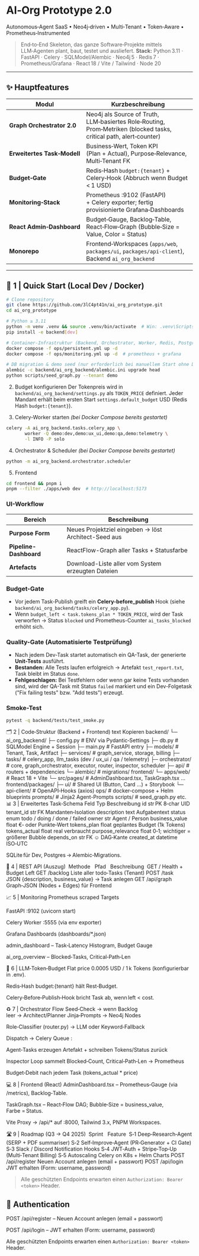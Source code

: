 # AI‑Org Prototype **2.0**
Autonomous‑Agent SaaS • Neo4j‑driven • Multi‑Tenant • Token‑Aware • Prometheus‑Instrumented

> End‑to‑End Skeleton, das ganze Software‑Projekte mittels LLM‑Agenten plant, baut, testet und ausliefert.
> **Stack:** Python 3.11 · FastAPI · Celery · SQLModel/Alembic · Neo4j 5 · Redis 7 · Prometheus/Grafana · React 18 / Vite / Tailwind · Node 20

---

## ✨ Hauptfeatures

| Modul | Kurzbeschreibung |
|-------|------------------|
|**Graph Orchestrator 2.0** | Neo4j als Source of Truth, LLM‑basiertes Role‑Routing, Prom‑Metriken (blocked tasks, critical path, alert‑counter) |
|**Erweitertes Task‑Modell** | Business‑Wert, Token KPI (Plan + Actual), Purpose‑Relevance, Multi‑Tenant FK |
|**Budget‑Gate** | Redis‑Hash `budget:{tenant}` + Celery‑Hook (Abbruch wenn Budget < 1 USD) |
|**Monitoring‑Stack** | Prometheus :9102 (FastAPI) + Celery exporter; fertig provisionierte Grafana‑Dashboards |
|**React Admin‑Dashboard** | Budget‑Gauge, Backlog‑Table, React‑Flow‑Graph (Bubble‑Size = Value, Color = Status) |
|**Monorepo** | Frontend‑Workspaces (`apps/web`, `packages/ui`, `packages/api-client`), Backend `ai_org_backend` |

---

## 🚀 1 | Quick Start (Local Dev / Docker)


```bash
# Clone repository
git clone https://github.com/3lC4pt41n/ai_org_prototype.git
cd ai_org_prototype

# Python ≥ 3.11
python -m venv .venv && source .venv/bin/activate  # Win: .venv\Scripts\activate
pip install -e backend[dev]

# Container-Infrastruktur (Backend, Orchestrator, Worker, Redis, Postgres, Neo4j)
docker compose -f ops/persistent.yml up -d
docker compose -f ops/monitoring.yml up -d  # prometheus + grafana

# DB migration & demo seed (nur erforderlich bei manuellem Start ohne Docker)
alembic -c backend/ai_org_backend/alembic.ini upgrade head
python scripts/seed_graph.py --tenant demo
```

2. Budget konfigurieren
Der Tokenpreis wird in `backend/ai_org_backend/settings.py` als `TOKEN_PRICE` definiert. Jeder
Mandant erhält beim ersten Start `settings.default_budget` USD (Redis Hash `budget:{tenant}`).

3. Celery-Worker starten *(bei Docker Compose bereits gestartet)*
```bash
celery -A ai_org_backend.tasks.celery_app \
       worker -Q demo:dev,demo:ux_ui,demo:qa,demo:telemetry \
       -l INFO -P solo
```

4. Orchestrator & Scheduler *(bei Docker Compose bereits gestartet)*
```bash
python -m ai_org_backend.orchestrator.scheduler
```

5. Frontend
```bash
cd frontend && pnpm i
pnpm --filter ./apps/web dev  # http://localhost:5173
```

### UI-Workflow
| Bereich | Beschreibung |
|---------|--------------|
| **Purpose Form** | Neues Projektziel eingeben → löst Architect-Seed aus |
| **Pipeline-Dashboard** | ReactFlow-Graph aller Tasks + Statusfarbe |
| **Artefacts** | Download-Liste aller vom System erzeugten Dateien |

### Budget-Gate
* Vor jedem Task-Publish greift ein **Celery-before_publish** Hook (siehe `backend/ai_org_backend/tasks/celery_app.py`).
* Wenn `budget_left < task.tokens_plan * TOKEN_PRICE`, wird der Task verworfen → Status `blocked` und Prometheus-Counter `ai_tasks_blocked` erhöht sich.

### Quality-Gate (Automatisierte Testprüfung)
* Nach jedem Dev-Task startet automatisch ein QA-Task, der generierte **Unit-Tests** ausführt.
* **Bestanden:** Alle Tests laufen erfolgreich → Artefakt `test_report.txt`, Task bleibt im Status `done`.
* **Fehlgeschlagen:** Bei Testfehlern oder wenn gar keine Tests vorhanden sind, wird der QA-Task mit Status `failed` markiert und ein Dev-Folgetask ("Fix failing tests" bzw. "Add tests") erzeugt.

### Smoke-Test
```bash
pytest -q backend/tests/test_smoke.py
```
🗂 2 | Code‑Struktur (Backend + Frontend)
text
Kopieren
backend/
└─ ai_org_backend/
   ├─ config.py         # ENV via Pydantic‑Settings
   ├─ db.py             # SQLModel Engine + Session
   ├─ main.py           # FastAPI entry
   ├─ models/           # Tenant, Task, Artifact
   ├─ services/         # graph_service, storage, billing
   ├─ tasks/            # celery_app, llm_tasks (dev / ux_ui / qa / telemetry)
   ├─ orchestrator/     # core, graph_orchestrator, executor, router, inspector, scheduler
   ├─ api/              # routers + dependencies
   └─ alembic/          # migrations/
frontend/
└─ apps/web/            # React 18 + Vite
   └─ src/pages/        # AdminDashboard.tsx, TaskGraph.tsx …
frontend/packages/
   ├─ ui/               # Shared UI (Button, Card …) + Storybook
   └─ api-client/       # OpenAPI‑Hooks (axios)
ops/                    # docker‑compose + Helm blueprints
prompts/                # Jinja2 Agent-Prompts
scripts/                # seed_graph.py etc.
📊 3 | Erweitertes Task‑Schema
Feld	Typ	Beschreibung
id	str PK	8‑char UID
tenant_id	str FK	Mandanten‑Isolation
description	text	Aufgaben­text
status	enum	todo / doing / done / failed
owner	str	Agent / Person
business_value	float	€‑ oder Punkte‑Wert
tokens_plan	float	geplantes Budget (1k Tokens)
tokens_actual	float	real verbraucht
purpose_relevance	float	0‑1; wichtiger = größerer Bubble
depends_on	str FK	☺ DAG‑Kante
created_at	datetime	ISO‑UTC

SQLite für Dev, Postgres → Alembic‑Migrations.

🔌 4 | REST API (Auszug)
 Methode 	 Pfad 	 Beschreibung 
GET	/	Health + Budget Left
GET	/backlog	Liste aller todo‑Tasks (Tenant)
POST	/task	JSON {description, business_value} → Task anlegen
GET	/api/graph	Graph‑JSON (Nodes + Edges) für Frontend

📈 5 | Monitoring
Prometheus scraped Targets

FastAPI :9102 (uvicorn start)

Celery Worker :5555 (via env exporter)

Grafana Dashboards (dashboards/*.json)

admin_dashboard – Task‑Latency Histogram, Budget Gauge

ai_org_overview – Blocked‑Tasks, Critical‑Path‑Len

🧮 6 | LLM‑Token‑Budget
Flat price 0.0005 USD / 1 k Tokens (konfigurierbar in .env).

Redis‑Hash budget:{tenant} hält Rest‑Budget.

Celery‑Before‑Publish‑Hook bricht Task ab, wenn left < cost.

♻️ 7 | Orchestrator Flow
Seed‑Check → wenn Backlog leer → Architect/Planner Jinja‑Prompts → Neo4j Nodes

Role‑Classifier (router.py) → LLM oder Keyword‑Fallback

Dispatch → Celery Queue <tenant>:<role>

Agent‑Tasks erzeugen Artefakt + schreiben Tokens/Status zurück

Inspector Loop sammelt Blocked‑Count, Critical‑Path‑Len → Prometheus

Budget‑Debit nach jedem Task (tokens_actual * price)

💻 8 | Frontend (React)
AdminDashboard.tsx – Prometheus‑Gauge (via /metrics), Backlog‑Table.

TaskGraph.tsx – React‑Flow DAG; Bubble‑Size = business_value, Farbe = Status.

Vite Proxy → /api/* auf :8000, Tailwind 3.x, PNPM Workspaces.

🛣 9 | Roadmap (Q3 → Q4 2025)
 Sprint 	 Feature 
S‑1	Deep‑Research‑Agent (SERP + PDF summariser)
S‑2	Self‑Improve‑Agent (PR‑Generator + CI Gate)
S‑3	Slack / Discord Notification Hooks
S‑4	JWT‑Auth + Stripe‑Top‑Up (Multi‑Tenant Billing)
S‑5	Autoscaling Celery on K8s + Helm Charts
POST    /api/register  Neuen Account anlegen (email + passwort)
POST    /api/login     JWT erhalten (Form: username, password)

> Alle geschützten Endpoints erwarten einen `Authorization: Bearer <token>` Header.


## 🔑 Authentication

POST /api/register – Neuen Account anlegen (email + passwort)

POST /api/login – JWT erhalten (Form: username, password)

Alle geschützten Endpoints erwarten einen `Authorization: Bearer <token>` Header.
